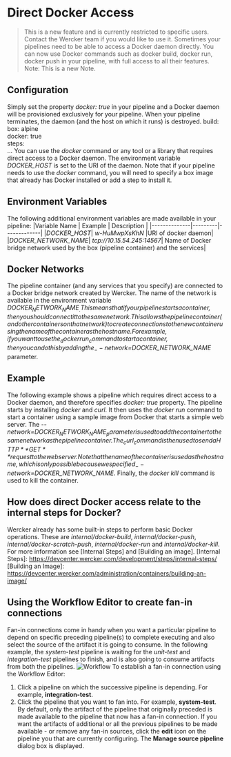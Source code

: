 # Direct Docker Access
> This is a new feature and is currently restricted to specific users. Contact the Wercker team if you would like to use it.
Sometimes your pipelines need to be able to access a Docker daemon directly. You can now use Docker commands such as docker build, docker run, docker push in your pipeline, with full access to all their features.
> Note: This is a new Note.
## Configuration
Simply set the property _docker: true_ in your pipeline and a Docker daemon will be provisioned exclusively for your pipeline. When your pipeline terminates, the daemon (and the host on which it runs) is destroyed.
build:  
 box: alpine  
 docker: true  
 steps:  
 ...
You can use the _docker_ command or any tool or a library that requires direct access to a Docker daemon. The environment variable _DOCKER_HOST_ is set to the URI of the daemon.
Note that if your pipeline needs to use the _docker_ command, you will need to specify a box image that already has Docker installed or add a step to install it.
## Environment Variables
The following additional environment variables are made available in your pipeline:
|Variable Name | Example | Description |
|--------------|---------|-------------|
|_DOCKER_HOST_| _w-HuMwpXsKhN_ |URI of docker daemon|
|_DOCKER_NETWORK_NAME_| _tcp://10.15.54.245:14567_| Name of Docker bridge network used by the box (pipeline container) and the services|
## Docker Networks
The pipeline container (and any services that you specify) are connected to a Docker bridge network created by Wercker. The name of the network is available in the environment variable _$DOCKER_NETWORK_NAME_.
This means that if your pipeline starts a container, then you should connect it to the same network. This allows the pipeline container (and other containers on that network) to create connections to the new container using the name of the container as the hostname.
For example, if you want to use the _docker run_ command to start a container, then you can do this by adding the _--network=$DOCKER_NETWORK_NAME_ parameter.
## Example
The following example shows a pipeline which requires direct access to a Docker daemon, and therefore specifies _docker: true_ property.
The pipeline starts by installing _docker_ and _curl_.
It then uses the _docker run_ command to start a container using a sample image from Docker that starts a simple web server. The _--network=$DOCKER_NETWORK_NAME_ parameter is used to add the container to the same network as the pipeline container.
The _curl_ command is then used to send a HTTP **GET** request to the web server. Note that the name of the container is used as the hostname, which is only possible because we specified _--network=$DOCKER_NETWORK_NAME_.
Finally, the _docker kill_ command is used to kill the container.
## How does direct Docker access relate to the internal steps for Docker?
Wercker already has some built-in steps to perform basic Docker operations. These are _internal/docker-build_, _internal/docker-push_, _internal/docker-scratch-push_, _internal/docker-run_ and _internal/docker-kill_. For more information see [Internal Steps] and [Building an image].
[Internal Steps]: https://devcenter.wercker.com/development/steps/internal-steps/
[Building an Image]: https://devcenter.wercker.com/administration/containers/building-an-image/
## Using the Workflow Editor to create fan-in connections
Fan-in connections come in handy when you want a particular pipeline to depend on specific preceding pipeline(s) to complete executing and also select the source of the artifact it is going to consume.
In the following example, the _system-test_ pipeline is waiting for the _unit-test_ and _integration-test_ pipelines to finish, and is also going to consume artifacts from both the pipelines. ![Workflow](https://devcenter.wercker.com/development/workflows/managing-pipeline-artifacts/workflow-editor-for-fan-in.png)
To establish a fan-in connection using the Workflow Editor:
1. Click a pipeline on which the successive pipeline is depending. For example, **integration-test**.
2. Click the pipeline that you want to fan into. For example, **system-test**.
By default, only the artifact of the pipeline that originally preceded is made available to the pipeline that now has a fan-in connection. If you want the artifacts of additional or all the previous pipelines to be made available - or remove any fan-in sources, click the **edit** icon on the pipeline you that are currently configuring. The **Manage source pipeline** dialog box is displayed.
